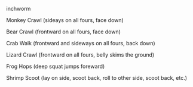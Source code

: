 inchworm

Monkey Crawl (sideays on all fours, face down)

Bear Crawl (frontward on all fours, face down)

Crab Walk (frontward and sideways on all fours, back down)

Lizard Crawl (frontward on all fours, belly skims the ground)

Frog Hops (deep squat jumps foreward)

Shrimp Scoot (lay on side, scoot back, roll to other side, scoot back, etc.)
